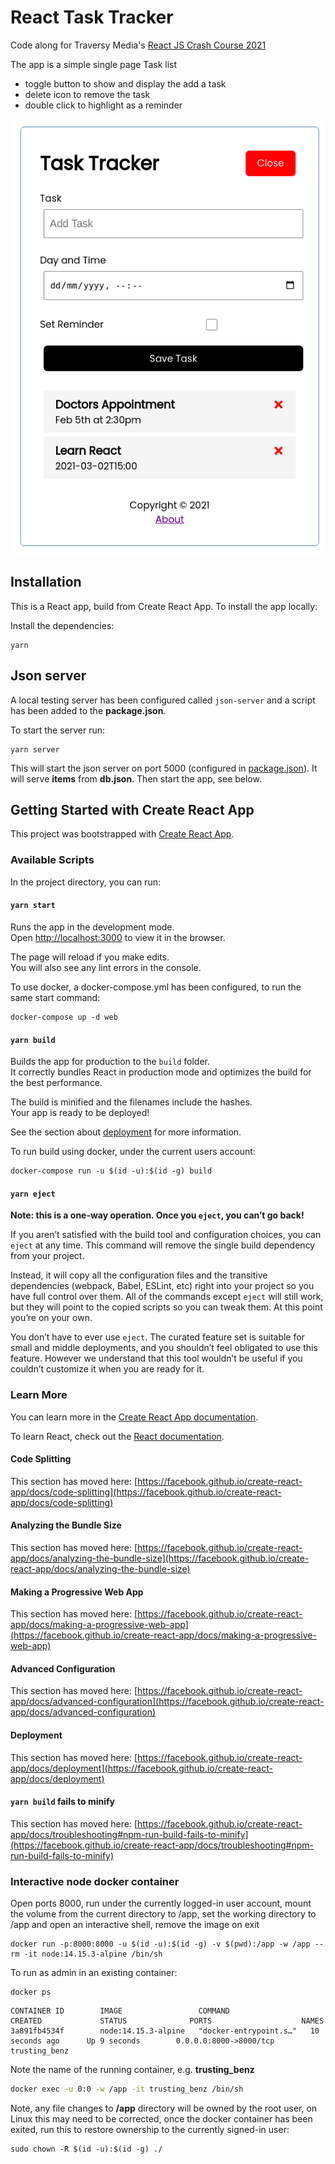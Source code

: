 # React Task Tracker

Code along for Traversy Media's [React JS Crash Course 2021](https://www.youtube.com/watch?v=w7ejDZ8SWv8)

The app is a simple single page Task list 
- toggle button to show and display the add a task 
- delete icon to remove the task
- double click to highlight as a reminder 

![image](./doc/tasks.png)

## Installation

This is a React app, build from Create React App. To install the app locally:

Install the dependencies:

```shell
yarn
```

## Json server

A local testing server has been configured called `json-server` and a script has been added to the **package.json**.

To start the server run:

```shell
yarn server
```

This will start the json server on port 5000 (configured in [package.json](package.json)). It will serve **items** from 
**db.json**. Then start the app, see below.

## Getting Started with Create React App

This project was bootstrapped with [Create React App](https://github.com/facebook/create-react-app).

### Available Scripts

In the project directory, you can run:

#### `yarn start`

Runs the app in the development mode.\
Open [http://localhost:3000](http://localhost:3000) to view it in the browser.

The page will reload if you make edits.\
You will also see any lint errors in the console.

To use docker, a docker-compose.yml has been configured, to run the same start command:

```shell
docker-compose up -d web
```

#### `yarn build`

Builds the app for production to the `build` folder.\
It correctly bundles React in production mode and optimizes the build for the best performance.

The build is minified and the filenames include the hashes.\
Your app is ready to be deployed!

See the section about [deployment](https://facebook.github.io/create-react-app/docs/deployment) for more information.

To run build using docker, under the current users account:

```shell
docker-compose run -u $(id -u):$(id -g) build
```

#### `yarn eject`

**Note: this is a one-way operation. Once you `eject`, you can’t go back!**

If you aren’t satisfied with the build tool and configuration choices, you can `eject` at any time. This command will remove the single build dependency from your project.

Instead, it will copy all the configuration files and the transitive dependencies (webpack, Babel, ESLint, etc) right into your project so you have full control over them. All of the commands except `eject` will still work, but they will point to the copied scripts so you can tweak them. At this point you’re on your own.

You don’t have to ever use `eject`. The curated feature set is suitable for small and middle deployments, and you shouldn’t feel obligated to use this feature. However we understand that this tool wouldn’t be useful if you couldn’t customize it when you are ready for it.

### Learn More

You can learn more in the [Create React App documentation](https://facebook.github.io/create-react-app/docs/getting-started).

To learn React, check out the [React documentation](https://reactjs.org/).

#### Code Splitting

This section has moved here: [https://facebook.github.io/create-react-app/docs/code-splitting](https://facebook.github.io/create-react-app/docs/code-splitting)

#### Analyzing the Bundle Size

This section has moved here: [https://facebook.github.io/create-react-app/docs/analyzing-the-bundle-size](https://facebook.github.io/create-react-app/docs/analyzing-the-bundle-size)

#### Making a Progressive Web App

This section has moved here: [https://facebook.github.io/create-react-app/docs/making-a-progressive-web-app](https://facebook.github.io/create-react-app/docs/making-a-progressive-web-app)

#### Advanced Configuration

This section has moved here: [https://facebook.github.io/create-react-app/docs/advanced-configuration](https://facebook.github.io/create-react-app/docs/advanced-configuration)

#### Deployment

This section has moved here: [https://facebook.github.io/create-react-app/docs/deployment](https://facebook.github.io/create-react-app/docs/deployment)

#### `yarn build` fails to minify

This section has moved here: [https://facebook.github.io/create-react-app/docs/troubleshooting#npm-run-build-fails-to-minify](https://facebook.github.io/create-react-app/docs/troubleshooting#npm-run-build-fails-to-minify)

### Interactive node docker container

Open ports 8000, run under the currently logged-in user account, mount the volume from the current directory to /app,
set the working directory to /app and open an interactive shell, remove the image on exit

```shell
docker run -p:8000:8000 -u $(id -u):$(id -g) -v $(pwd):/app -w /app --rm -it node:14.15.3-alpine /bin/sh
```

To run as admin in an existing container:

```shell
docker ps
```

```text
CONTAINER ID        IMAGE                 COMMAND                  CREATED             STATUS              PORTS                    NAMES
3a891fb4534f        node:14.15.3-alpine   "docker-entrypoint.s…"   10 seconds ago      Up 9 seconds        0.0.0.0:8000->8000/tcp   trusting_benz
```

Note the name of the running container, e.g. **trusting_benz**

```sh
docker exec -u 0:0 -w /app -it trusting_benz /bin/sh
```

Note, any file changes to **/app** directory will be owned by the root user, on Linux this may need to be corrected, 
once the docker container has been exited, run this to restore ownership to the currently signed-in user:

```shell
sudo chown -R $(id -u):$(id -g) ./
```
